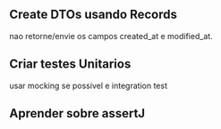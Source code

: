## Create DTOs usando Records

 nao retorne/envie os campos created_at e modified_at.

## Criar testes Unitarios
usar mocking se possivel e integration test

## Aprender sobre assertJ